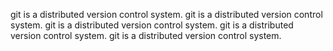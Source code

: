 git  is a distributed version control system.
git  is a distributed version control system.
git  is a distributed version control system.
git  is a distributed version control system.
git  is a distributed version control system.
